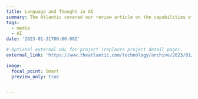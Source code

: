 ```yaml
---
title: Language and Thought in AI
summary: The Atlantic covered our review article on the capabilities of large language models.
tags:
  - media
  - AI
date: '2023-01-31T00:00:00Z'

# Optional external URL for project (replaces project detail page).
external_link: 'https://www.theatlantic.com/technology/archive/2023/01/chatgpt-ai-language-human-computer-grammar-logic/672902/'

image:
  focal_point: Smart
  preview_only: true


---
```

